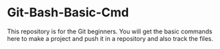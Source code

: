 # Git-Bash-Basic-Cmd
This repository is for the Git beginners. You will get the basic commands here to make a project and push it in a repository and also track the files.
